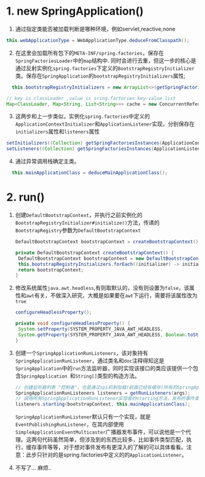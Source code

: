 # 1. new SpringApplication()

1. 通过指定类能否被加载判断是哪种环境，例如servlet,reactive,none
```java
this.webApplicationType = WebApplicationType.deduceFromClasspath();
```

2.  在这里会加载所有包下的`META-INF/spring.factories`，保存在`SpringFactoriesLoader`中的`map`结构中. 同时会进行去重，但这一步的核心是通过反射实例化`spring.factories`下定义的`BootstrapRegistryInitializer`类。保存在`SpringApplication`的`bootstrapRegistryInitializers`属性;
 ```java
   this.bootstrapRegistryInitializers = new ArrayList<>(getSpringFactoriesInstances(BootstrapRegistryInitializer.class));
 
 // key is classLoader ,value is sring.factories key-value list
 Map<ClassLoader, Map<String, List<String>>> cache = new ConcurrentReferenceHashMap<>()
 ```
 3. 这两步和上一步类似，实例化`spring.factories`中定义的`ApplicationContextInitializer`和`ApplicationListener`实现，分别保存在`initializers`属性和`listeners`属性

```java
setInitializers((Collection) getSpringFactoriesInstances(ApplicationContextInitializer.class));
setListeners((Collection) getSpringFactoriesInstances(ApplicationListener.class));
```

4. 通过异常调用栈确定主类。
 ```java
   this.mainApplicationClass = deduceMainApplicationClass();
 ```

# 2. run()

1. 创建`DefaultBootstrapContext`，并执行之前实例化的`BootstrapRegistryInitializer#initialize()`方法，传递的`BootstrapRegistry`参数为`DefaultBootstrapContext`

   ```java
   DefaultBootstrapContext bootstrapContext = createBootstrapContext();
   
   private DefaultBootstrapContext createBootstrapContext() {
   	DefaultBootstrapContext bootstrapContext = new DefaultBootstrapContext();
   	this.bootstrapRegistryInitializers.forEach((initializer) -> initializer.initialize(bootstrapContext));
   	return bootstrapContext;
   }
   ```

2. 修改系统属性`java.awt.headless`,有则取默认的，没有则设置为`false`，该属性和`awt`有关，不做深入研究，大概是如果要在`awt`下运行，需要将该属性改为`true`

   ```java
   configureHeadlessProperty();
   
   private void configureHeadlessProperty() {
   	System.setProperty(SYSTEM_PROPERTY_JAVA_AWT_HEADLESS,
   	System.getProperty(SYSTEM_PROPERTY_JAVA_AWT_HEADLESS, Boolean.toString(this.headless)));
   }
   ```

3. 创建一个`SpringApplicationRunListeners`，该对象持有`SpringApplicationRunListener`，通过类名和`doc`注释得知这是`SpringApplication`中的`run`方法监听器，同时实现该接口的类应该提供一个包含`SpringApplication `和` String[] `类型的构造方法。

   ```java
   // 创建监听器列表 "控制者"，也是通过spi机制加载(前面已经有缓存)所有的SpringApplicationRunListener
   SpringApplicationRunListeners listeners = getRunListeners(args);
   // 调用所有SpringApplicationRunListener实现者的starting方法，发布的事件类型是ApplicationStartingEvent
   listeners.starting(bootstrapContext, this.mainApplicationClass);
   ```

   `SpringApplicationRunListener`默认只有一个实现，就是`EventPublishingRunListener`，在其内部使用`SimpleApplicationEventMulticaster`广播器发布事件，可以说他是一个代理。这两句代码虽然简单，但涉及到的东西比较多，比如事件类型匹配，执行，缓存事件等等，对于想对事件发布有更深入的了解的可以具体看看。注意：此步只针对的是spring.factories中定义的的`ApplicationListener`。

4. 不写了... 麻烦..

